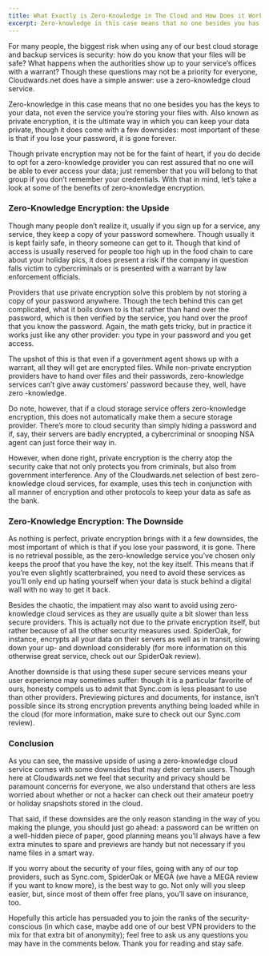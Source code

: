 ```yaml
---
title: What Exactly is Zero-Knowledge in The Cloud and How Does it Work?
excerpt: Zero-knowledge in this case means that no one besides you has the keys to your data, not even the service you’re storing your files with.
---
```

For many people, the biggest risk when using any of our best cloud storage and backup services is security: how do you know that your files will be safe? What happens when the authorities show up to your service’s offices with a warrant? Though these questions may not be a priority for everyone, Cloudwards.net does have a simple answer: use a zero-knowledge cloud service.

Zero-knowledge in this case means that no one besides you has the keys to your data, not even the service you’re storing your files with. Also known as private encryption, it is the ultimate way in which you can keep your data private, though it does come with a few downsides: most important of these is that if you lose your password, it is gone forever.

Though private encryption may not be for the faint of heart, if you do decide to opt for a zero-knowledge provider you can rest assured that no one will be able to ever access your data; just remember that you will belong to that group if you don’t remember your credentials. With that in mind, let’s take a look at some of the benefits of zero-knowledge encryption.

### Zero-Knowledge Encryption: the Upside
 
Though many people don’t realize it, usually if you sign up for a service, any service, they keep a copy of your password somewhere. Though usually it is kept fairly safe, in theory someone can get to it. Though that kind of access is usually reserved for people too high up in the food chain to care about your holiday pics, it does present a risk if the company in question falls victim to cybercriminals or is presented with a warrant by law enforcement officials.

Providers that use private encryption solve this problem by not storing a copy of your password anywhere. Though the tech behind this can get complicated, what it boils down to is that rather than hand over the password, which is then verified by the service, you hand over the proof that you know the password. Again, the math gets tricky, but in practice it works just like any other provider: you type in your password and you get access.

The upshot of this is that even if a government agent shows up with a warrant, all they will get are encrypted files. While non-private encryption providers have to hand over files and their passwords, zero-knowledge services can’t give away customers’ password because they, well, have zero -knowledge. 

Do note, however, that if a cloud storage service offers zero-knowledge encryption, this does not automatically make them a secure storage provider. There’s more to cloud security than simply hiding a password and if, say, their servers are badly encrypted, a cybercriminal or snooping NSA agent can just force their way in.

However, when done right, private encryption is the cherry atop the security cake that not only protects you from criminals, but also from government interference. Any of the Cloudwards.net selection of best zero-knowledge cloud services, for example, uses this tech in conjunction with all manner of encryption and other protocols to keep your data as safe as the bank.

### Zero-Knowledge Encryption: The Downside
 
As nothing is perfect, private encryption brings with it a few downsides, the most important of which is that if you lose your password, it is gone. There is no retrieval possible, as the zero-knowledge service you’ve chosen only keeps the proof that you have the key, not the key itself. This means that if you’re even slightly scatterbrained, you need to avoid these services as you’ll only end up hating yourself when your data is stuck behind a digital wall with no way to get it back.

Besides the chaotic, the impatient may also want to avoid using zero-knowledge cloud services as they are usually quite a bit slower than less secure providers. This is actually not due to the private encryption itself, but rather because of all the other security measures used. SpiderOak, for instance, encrypts all your data on their servers as well as in transit, slowing down your up- and download considerably (for more information on this otherwise great service, check out our SpiderOak review).

Another downside is that using these super secure services means your user experience may sometimes suffer: though it is a particular favorite of ours, honesty compels us to admit that Sync.com is less pleasant to use than other providers. Previewing pictures and documents, for instance, isn’t possible since its strong encryption prevents anything being loaded while in the cloud (for more information, make sure to check out our Sync.com review).

### Conclusion

As you can see, the massive upside of using a zero-knowledge cloud service comes with some downsides that may deter certain users. Though here at Cloudwards.net we feel that security and privacy should be paramount concerns for everyone, we also understand that others are less worried about whether or not a hacker can check out their amateur poetry or holiday snapshots stored in the cloud.

That said, if these downsides are the only reason standing in the way of you making the plunge, you should just go ahead: a password can be written on a well-hidden piece of paper, good planning means you’ll always have a few extra minutes to spare and previews are handy but not necessary if you name files in a smart way.

If you worry about the security of your files, going with any of our top providers, such as Sync.com, SpiderOak or MEGA (we have a MEGA review if you want to know more), is the best way to go. Not only will you sleep easier, but, since most of them offer free plans, you’ll save on insurance, too.

Hopefully this article has persuaded you to join the ranks of the security-conscious (in which case, maybe add one of our best VPN providers to the mix for that extra bit of anonymity); feel free to ask us any questions you may have in the comments below. Thank you for reading and stay safe.
